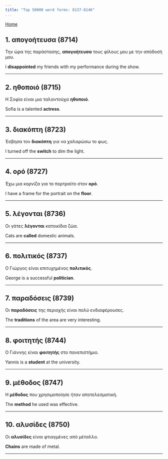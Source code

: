 ```yaml
---
title: "Top 50000 word forms: 8137-8146"
...
```


[Home](./) 

## 1. απογοήτευσα (8714)

Την ώρα της παράστασης, **απογοήτευσα** τους φίλους μου με την απόδοσή μου.  

I **disappointed** my friends with my performance during the show.

---

## 2. ηθοποιό (8715)

Η Σοφία είναι μια ταλαντούχα **ηθοποιό**.

Sofia is a talented **actress**.

---

## 3. διακόπτη (8723)

Έσβησα τον **διακόπτη** για να χαλαρώσω το φως.  

I turned off the **switch** to dim the light.

---

## 4. ορό (8727)

Έχω μια κορνίζα για το πορτραίτο στον **ορό**.

I have a frame for the portrait on the **floor**.

---

## 5. λέγονται (8736)

Οι γάτες **λέγονται** κατοικίδια ζώα.  

Cats are **called** domestic animals.

---

## 6. πολιτικός (8737)

Ο Γιώργος είναι επιτυχημένος **πολιτικός**.  

George is a successful **politician**.

---

## 7. παραδόσεις (8739)

Οι **παραδόσεις** της περιοχής είναι πολύ ενδιαφέρουσες.  

The **traditions** of the area are very interesting.

---

## 8. φοιτητής (8744)

Ο Γιάννης είναι **φοιτητής** στο πανεπιστήμιο.  

Yannis is a **student** at the university.

---

## 9. μέθοδος (8747)

Η **μέθοδος** που χρησιμοποίησε ήταν αποτελεσματική.

The **method** he used was effective.

---

## 10. αλυσίδες (8750)

Οι **αλυσίδες** είναι φτιαγμένες από μέταλλο.

**Chains** are made of metal.

---

